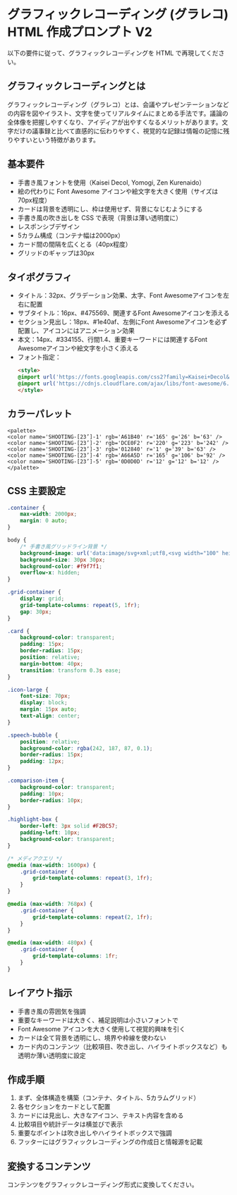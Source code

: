 # グラフィックレコーディング (グラレコ) HTML 作成プロンプト V2

以下の要件に従って、グラフィックレコーディングを HTML で再現してください。

## グラフィックレコーディングとは

グラフィックレコーディング（グラレコ）とは、会議やプレゼンテーションなどの内容を図やイラスト、文字を使ってリアルタイムにまとめる手法です。議論の全体像を把握しやすくなり、アイディアが出やすくなるメリットがあります。文字だけの議事録と比べて直感的に伝わりやすく、視覚的な記録は情報の記憶に残りやすいという特徴があります。

## 基本要件

- 手書き風フォントを使用（Kaisei Decol, Yomogi, Zen Kurenaido）
- 絵の代わりに Font Awesome アイコンや絵文字を大きく使用（サイズは70px程度）
- カードは背景を透明にし、枠は使用せず、背景になじむようにする
- 手書き風の吹き出しを CSS で表現（背景は薄い透明度に）
- レスポンシブデザイン
- 5カラム構成（コンテナ幅は2000px）
- カード間の間隔を広くとる（40px程度）
- グリッドのギャップは30px

## タイポグラフィ
  - タイトル：32px、グラデーション効果、太字、Font Awesomeアイコンを左右に配置
  - サブタイトル：16px、#475569、関連するFont Awesomeアイコンを添える
  - セクション見出し：18px、#1e40af、左側にFont Awesomeアイコンを必ず配置し、アイコンにはアニメーション効果
  - 本文：14px、#334155、行間1.4、重要キーワードには関連するFont Awesomeアイコンや絵文字を小さく添える
  - フォント指定：
    ```html
    <style>
    @import url('https://fonts.googleapis.com/css2?family=Kaisei+Decol&family=Yomogi&family=Zen+Kurenaido&display=swap');
    @import url('https://cdnjs.cloudflare.com/ajax/libs/font-awesome/6.4.0/css/all.min.css');
    </style>
    ```

## カラーパレット

```
<palette>
<color name='SHOOTING-[23’]-1' rgb='A61B40' r='165' g='26' b='63' />
<color name='SHOOTING-[23’]-2' rgb='DCE0F2' r='220' g='223' b='242' />
<color name='SHOOTING-[23’]-3' rgb='012840' r='1' g='39' b='63' />
<color name='SHOOTING-[23’]-4' rgb='A66A5D' r='165' g='106' b='92' />
<color name='SHOOTING-[23’]-5' rgb='0D0D0D' r='12' g='12' b='12' />
</palette>
```

## CSS 主要設定
```css
.container {
    max-width: 2000px;
    margin: 0 auto;
}

body {
    /* 手書き風グリッドライン背景 */
    background-image: url('data:image/svg+xml;utf8,<svg width="100" height="100" xmlns="http://www.w3.org/2000/svg"><path d="M0 0h100v100H0z" fill="none"/><path d="M0 10h100M10 0v100" stroke="%23e0e0e0" stroke-width="0.5" stroke-dasharray="2,3"/></svg>');
    background-size: 30px 30px;
    background-color: #f9f7f1;
    overflow-x: hidden;
}

.grid-container {
    display: grid;
    grid-template-columns: repeat(5, 1fr);
    gap: 30px;
}

.card {
    background-color: transparent;
    padding: 15px;
    border-radius: 15px;
    position: relative;
    margin-bottom: 40px;
    transition: transform 0.3s ease;
}

.icon-large {
    font-size: 70px;
    display: block;
    margin: 15px auto;
    text-align: center;
}

.speech-bubble {
    position: relative;
    background-color: rgba(242, 187, 87, 0.1);
    border-radius: 15px;
    padding: 12px;
}

.comparison-item {
    background-color: transparent;
    padding: 10px;
    border-radius: 10px;
}

.highlight-box {
    border-left: 3px solid #F2BC57;
    padding-left: 10px;
    background-color: transparent;
}

/* メディアクエリ */
@media (max-width: 1600px) {
    .grid-container {
        grid-template-columns: repeat(3, 1fr);
    }
}

@media (max-width: 768px) {
    .grid-container {
        grid-template-columns: repeat(2, 1fr);
    }
}

@media (max-width: 480px) {
    .grid-container {
        grid-template-columns: 1fr;
    }
}
```

## レイアウト指示

- 手書き風の雰囲気を強調
- 重要なキーワードは大きく、補足説明は小さいフォントで
- Font Awesome アイコンを大きく使用して視覚的興味を引く
- カードは全て背景を透明にし、境界や枠線を使わない
- カード内のコンテンツ（比較項目、吹き出し、ハイライトボックスなど）も透明か薄い透明度に設定

## 作成手順

1. まず、全体構造を構築（コンテナ、タイトル、5カラムグリッド）
2. 各セクションをカードとして配置
3. カードには見出し、大きなアイコン、テキスト内容を含める
4. 比較項目や統計データは横並びで表示
5. 重要なポイントは吹き出しやハイライトボックスで強調
6. フッターにはグラフィックレコーディングの作成日と情報源を記載

## 変換するコンテンツ

コンテンツをグラフィックレコーディング形式に変換してください。
